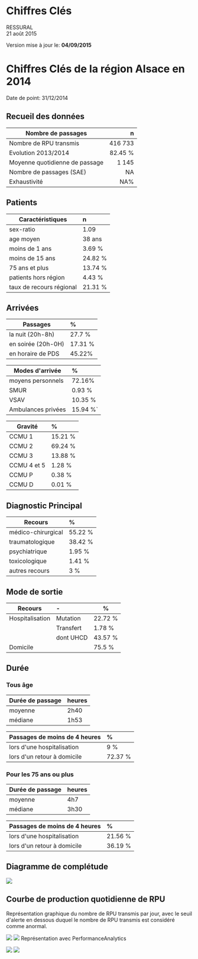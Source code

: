 # Chiffres Clés
RESSURAL  
21 août 2015  



Version mise à jour le: __04/09/2015__

Chiffres Clés de la région Alsace en 2014
================================



Date de point: 31/12/2014

Recueil des données
-------------------



  Nombre de passages  |   n     
------------- | -------------:
Nombre de RPU transmis  | 416 733
Evolution 2013/2014  |  82.45 %  |
Moyenne quotidienne de passage  | 1 145
Nombre de passages (SAE)  |  NA
Exhaustivité  |  NA%


Patients
-------------------



|  Caractéristiques  |  n  |
|-----|:-----|
|  sex-ratio  |  1.09  |
|  age moyen  |  38 ans |
|  moins de 1 ans  |  3.69 %  |
|  moins de 15 ans  |  24.82 %  |
|  75 ans et plus  |  13.74 %  |
|  patients hors région  |  4.43 %  |
|  taux de recours régional  |  21.31 %  |

Arrivées
-------------------



|  Passages  |  %  |
|-----|:-----|
|  la nuit (20h-8h)  |  27.7 %  |
|  en soirée (20h-0H)  |  17.31 %  |
|  en horaire de PDS  |  45.22%  |

|  Modes d'arrivée  |  %  |
|-----|:-----|
|  moyens personnels  |  72.16%  |
|  SMUR  |  0.93 %  |
|  VSAV  |  10.35 %  |
|  Ambulances privées  |  15.94 %`  |

|  Gravité  |  %  |
|-----|:-----|
|  CCMU 1  |  15.21 %  |
|  CCMU 2  |  69.24 %  |
|  CCMU 3  |  13.88 %  |
|  CCMU 4 et 5  |  1.28 %  |
|  CCMU P  |  0.38 %  |
|  CCMU D  |  0.01 %  |

Diagnostic Principal
--------------------



|  Recours  |  %  |
|-----|:-----|
|  médico-chirurgical  |  55.22 %  |
|  traumatologique  |  38.42 %  |
|  psychiatrique  |  1.95 %  |
|  toxicologique  |  1.41 %  |
|  autres recours  |  3 %  |


Mode de sortie
-------------------



  Recours  |  -  |  %  |
|-----|:-----|--------|
|  Hospitalisation  |  Mutation  |  22.72 %  |
|                   |  Transfert  |  1.78 %  |
|                   |  dont UHCD  |  43.57 %  |
|  Domicile         |            |  75.5 %  |

Durée
-------------------


### Tous âge

  Durée de passage  |  heures  |
|-----|:-----|
|  moyenne  |  2h40  |
|  médiane  |  1h53  |

  Passages de moins de 4 heures  |  %  |
|-----|:-----|
|  lors d'une hospitalisation  |  9 %  |
|  lors d'un retour à domicile  |  72.37 %  |

### Pour les 75 ans ou plus



  Durée de passage  |  heures  |
|-----|:-----|
|  moyenne  |  4h7  |
|  médiane  |  3h30  |

  Passages de moins de 4 heures  |  %  |
|-----|:-----|
|  lors d'une hospitalisation  |  21.56 %  |
|  lors d'un retour à domicile  |  36.19 %  |

Diagramme de complétude
-----------------------
![](chiffres_cles_files/figure-html/completude-1.png) 

Courbe de production quotidienne de RPU
---------------------------------------




Représentation graphique du nombre de RPU transmis par jour, avec le seuil d'alerte en dessous duquel le nombre de RPU transmis est considéré comme anormal.

![](chiffres_cles_files/figure-html/unnamed-chunk-3-1.png) ![](chiffres_cles_files/figure-html/unnamed-chunk-3-2.png) 
Représentation avec PerformanceAnalytics

![](chiffres_cles_files/figure-html/unnamed-chunk-4-1.png) ![](chiffres_cles_files/figure-html/unnamed-chunk-4-2.png) 

